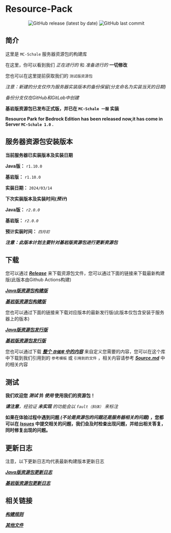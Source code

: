 # Resource-Pack

<div align="center">
 <img alt="GitHub release (latest by date)" src="https://img.shields.io/github/v/release/MC-Schale-Server/Resource-packs?style=for-the-badge"> 
 <img alt="GitHub last commit" src="https://img.shields.io/github/last-commit/MC-Schale-Server/Resource-packs?style=for-the-badge"> 
</div>

## 简介

这里是 `MC-Schale` 服务器资源包的构建库

在这里，你可以看到我们 *正在进行的* 和 *准备进行的* **一切修改**

您也可以在这里提前获取我们的 `测试版资源包`

*注意：新建的分支仅作为服务器实装版本的备份保留(分支命名为实装当天的日期)*

*备份分支仅在GitHub和GitLab中创建*

**基岩版资源包已发布正式版，并已在 `MC-Schale 一服` 实装**

**Resource Park for Bedrock Edition has been released now,it has come in Server `MC-Schale 1.0` .**

## 服务器资源包安装版本

**当前服务器已实装版本及实装日期**

**Java版：** `r1.10.0`

**基岩版：** `r1.10.0`

**实装日期：** `2024/03/14`

**下次实装版本及实装时间(*预计*)**

**Java版：** *`r2.0.0`*

**基岩版：** *`r2.0.0`*

**预计实装时间：** *`四月初`*

***注意：此版本计划主要针对基岩版资源包进行更新资源包***

## 下载

您可以通过 ***[Release](https://github.com/MC-Schale-Server/Resource-packs/releases)*** 来下载资源包文件，您可以通过下面的链接来下载最新构建版(此版本由Github Actions构建)

***[Java版资源包构建版](https://github.com/MC-Schale-Server/Resource-packs/releases/download/newest-build/ResourcePack-JavaEdition-newest-build.zip)***

***[基岩版资源包构建版](https://github.com/MC-Schale-Server/Resource-packs/releases/download/newest-build/ResourcePack-BedrockEdition-newest-build.mcpack)***

您也可以通过下面的链接来下载对应版本的最新发行版(此版本仅包含安装于服务器上的版本)

***[Java版资源包发行版](https://github.com/MC-Schale-Server/Resource-packs/releases/download/JE_Server1_Release_1.9.0/Resource-Pack_JE_Server1_r1.9.0.zip)***

***[基岩版资源包发行版](https://github.com/MC-Schale-Server/Resource-packs/releases/download/BE_Server1_Release_1.9.0/Resource-Pack_BE_Server1_r1.9.0.mcpack)***

您也可以通过下载 ***[整个 `存储库` 中的内容](https://codeload.github.com/MC-Schale-Server/Resource-packs/zip/refs/heads/main)*** 来自定义您需要的内容，您可以在这个库中下载到我们引用到的 `参考模板` 或 `引用到的文件` ，相关内容请参考  ***[Source.md](https://resource.mc-schale.com/Samples/Source)*** 中的相关内容

## 测试

**我们欢迎您 *测试* 并 *使用* 使用我们的资源包！**

***请注意**，经验证 **未实现** 的功能会以 `fault（斜体）` 来标注*

**如果在体验过程中遇到问题 *(不论是资源包的问题还是服务器相关的问题)* ，您都可以在 ***[Issues](https://github.com/MC-Schale-Server/Resource-packs/issues)*** 中提交相关的问题，我们会及时检查出现问题，并给出相关答复，同时修复出现的问题。**

## 更新日志

注意，以下更新日志均代表最新构建版本更新日志

***[Java版资源包更新日志](https://resource.mc-schale.com/Server1/ResourcePack(JavaEdition)/Changelog)***

***[基岩版资源包更新日志](https://resource.mc-schale.com/Server1/ResourcePack(BedrockEdition)/Changelog)***

## 相关链接

***[构建规则](https://resource.mc-schale.com/Rules)***

***[其他文件](https://resource.mc-schale.com/Others/Illustrate)***
